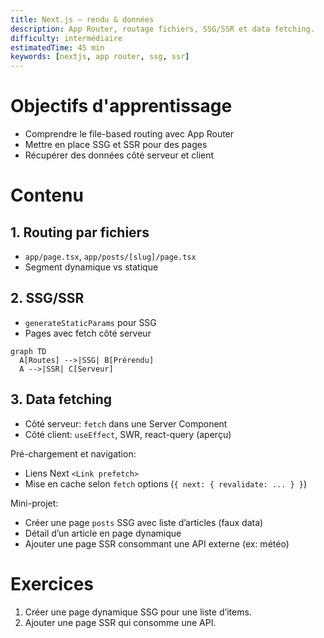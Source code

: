 ```yaml
---
title: Next.js — rendu & données
description: App Router, routage fichiers, SSG/SSR et data fetching.
difficulty: intermédiaire
estimatedTime: 45 min
keywords: [nextjs, app router, ssg, ssr]
---
```


# Objectifs d'apprentissage
- Comprendre le file-based routing avec App Router
- Mettre en place SSG et SSR pour des pages
- Récupérer des données côté serveur et client

# Contenu

## 1. Routing par fichiers
- `app/page.tsx`, `app/posts/[slug]/page.tsx`
- Segment dynamique vs statique

## 2. SSG/SSR
- `generateStaticParams` pour SSG
- Pages avec fetch côté serveur

```mermaid
graph TD
  A[Routes] -->|SSG| B[Prérendu]
  A -->|SSR| C[Serveur]
```

## 3. Data fetching
- Côté serveur: `fetch` dans une Server Component
- Côté client: `useEffect`, SWR, react-query (aperçu)

Pré-chargement et navigation:
- Liens Next `<Link prefetch>`
- Mise en cache selon `fetch` options (`{ next: { revalidate: ... } }`)

Mini-projet:
- Créer une page `posts` SSG avec liste d’articles (faux data)
- Détail d’un article en page dynamique
- Ajouter une page SSR consommant une API externe (ex: météo)

# Exercices
1. Créer une page dynamique SSG pour une liste d’items.
2. Ajouter une page SSR qui consomme une API.
